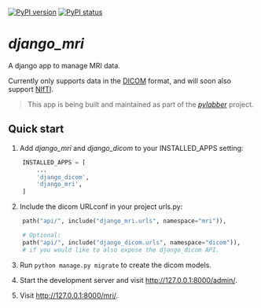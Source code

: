 [![PyPI version](https://img.shields.io/pypi/v/django-mri.svg)](https://pypi.python.org/pypi/django-mri/)
[![PyPI status](https://img.shields.io/pypi/status/django-mri.svg)](https://pypi.python.org/pypi/django-mri/)

# _django_mri_


A django app to manage MRI data.

Currently only supports data in the [DICOM](https://www.dicomstandard.org/) format, and will soon also support [NIfTI](https://nifti.nimh.nih.gov/).

> This app is being built and maintained as part of the [_pylabber_](https://github.com/ZviBaratz/pylabber) project.

## Quick start

1. Add _django_mri_ and _django_dicom_ to your INSTALLED_APPS setting:

```python
    INSTALLED_APPS = [
        ...
        'django_dicom',
        'django_mri',
    ]
```

2. Include the dicom URLconf in your project urls.py:

```python
    path("api/", include("django_mri.urls", namespace="mri")),

    # Optional:
    path("api/", include("django_dicom.urls", namespace="dicom")),
    # if you would like to also expose the django_dicom API.
```

3. Run `python manage.py migrate` to create the dicom models.

4. Start the development server and visit http://127.0.0.1:8000/admin/.

5. Visit http://127.0.0.1:8000/mri/.
